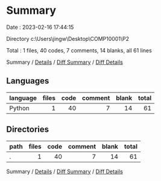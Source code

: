 # Summary

Date : 2023-02-16 17:44:15

Directory c:\\Users\\jingw\\Desktop\\COMP10001\\P2

Total : 1 files,  40 codes, 7 comments, 14 blanks, all 61 lines

Summary / [Details](details.md) / [Diff Summary](diff.md) / [Diff Details](diff-details.md)

## Languages
| language | files | code | comment | blank | total |
| :--- | ---: | ---: | ---: | ---: | ---: |
| Python | 1 | 40 | 7 | 14 | 61 |

## Directories
| path | files | code | comment | blank | total |
| :--- | ---: | ---: | ---: | ---: | ---: |
| . | 1 | 40 | 7 | 14 | 61 |

Summary / [Details](details.md) / [Diff Summary](diff.md) / [Diff Details](diff-details.md)